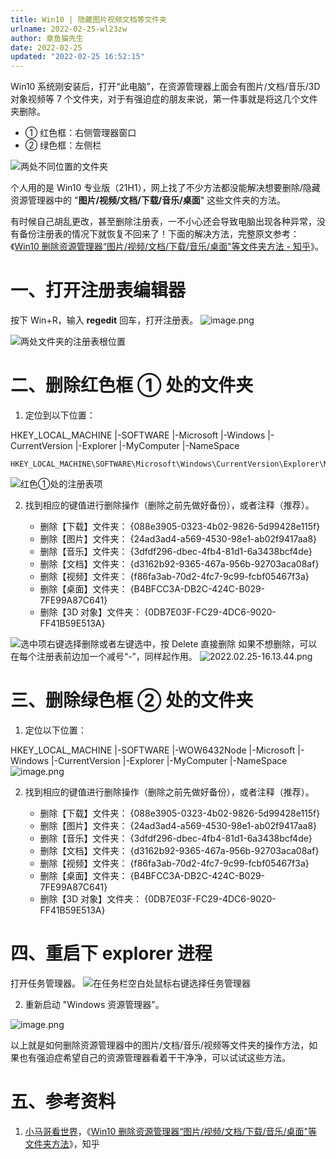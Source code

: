 ```yaml
---
title: Win10 | 隐藏图片视频文档等文件夹
urlname: 2022-02-25-wl23zw
author: 章鱼猫先生
date: 2022-02-25
updated: "2022-02-25 16:52:15"
---
```


Win10 系统刚安装后，打开“此电脑”，在资源管理器上面会有图片/文档/音乐/3D 对象视频等 7 个文件夹，对于有强迫症的朋友来说，第一件事就是将这几个文件夹删除。

- ① 红色框：右侧管理器窗口
- ② 绿色框：左侧栏

![两处不同位置的文件夹](https://shub.weiyan.tech/yuque/elog-cookbook-img/FgVW3X2VaHWXI527qCNVuCRgLoe_.png "两处不同位置的文件夹")

个人用的是 Win10 专业版（21H1），网上找了不少方法都没能解决想要删除/隐藏资源管理器中的 "**图片/视频/文档/下载/音乐/桌面**" 这些文件夹的方法。

有时候自己胡乱更改，甚至删除注册表，一不小心还会导致电脑出现各种异常，没有备份注册表的情况下就恢复不回来了！下面的解决方法，完整原文参考：《[Win10 删除资源管理器“图片/视频/文档/下载/音乐/桌面"等文件夹方法 - 知乎](https://zhuanlan.zhihu.com/p/346784646)》。

# 一、打开注册表编辑器

按下 Win+R，输入 **regedit** 回车，打开注册表。
![image.png](https://shub.weiyan.tech/yuque/elog-cookbook-img/FmhdMYm60Ele1bbGBjACm1iC-L3C.png)

![两处文件夹的注册表根位置](https://shub.weiyan.tech/yuque/elog-cookbook-img/FlYGLQE1L16xiDSxvm_Rw968n15m.png "两处文件夹的注册表根位置")

# 二、删除红色框 ① 处的文件夹

1.  定位到以下位置：

HKEY_LOCAL_MACHINE
|-SOFTWARE
|-Microsoft
|-Windows
|-CurrentVersion
|-Explorer
|-MyComputer
|-NameSpace

    HKEY_LOCAL_MACHINE\SOFTWARE\Microsoft\Windows\CurrentVersion\Explorer\MyComputer\NameSpace

![红色①处的注册表项](https://shub.weiyan.tech/yuque/elog-cookbook-img/Fhi81vpR0oH2XW5MX_lG2fNCUf91.png "红色①处的注册表项")

2.  找到相应的键值进行删除操作（删除之前先做好备份），或者注释（推荐）。

    - 删除【下载】文件夹： {088e3905-0323-4b02-9826-5d99428e115f}
    - 删除【图片】文件夹： {24ad3ad4-a569-4530-98e1-ab02f9417aa8}
    - 删除【音乐】文件夹： {3dfdf296-dbec-4fb4-81d1-6a3438bcf4de}
    - 删除【文档】文件夹： {d3162b92-9365-467a-956b-92703aca08af}
    - 删除【视频】文件夹： {f86fa3ab-70d2-4fc7-9c99-fcbf05467f3a}
    - 删除【桌面】文件夹： {B4BFCC3A-DB2C-424C-B029-7FE99A87C641}
    - 删除【3D 对象】文件夹： {0DB7E03F-FC29-4DC6-9020-FF41B59E513A}

![选中项右键选择删除或者左键选中，按 Delete 直接删除](https://shub.weiyan.tech/yuque/elog-cookbook-img/FgXdxFb3Nax_8SBiKy8B1Wpof2MF.png "选中项右键选择删除或者左键选中，按 Delete 直接删除")
如果不想删除，可以在每个注册表前边加一个减号“-”，同样起作用。
![2022.02.25-16.13.44.png](https://shub.weiyan.tech/yuque/elog-cookbook-img/FmGo2OdcMS9YLi5OOPFCESD8GeB9.png)

# 三、删除绿色框 ② 处的文件夹

1.  定位以下位置：

HKEY_LOCAL_MACHINE
|-SOFTWARE
|-WOW6432Node
|-Microsoft
|-Windows
|-CurrentVersion
|-Explorer
|-MyComputer
|-NameSpace
![image.png](https://shub.weiyan.tech/yuque/elog-cookbook-img/Fires9GSQz2Dv_Y625NOQ-Fq61IL.png)

2.  找到相应的键值进行删除操作（删除之前先做好备份），或者注释（推荐）。

    - 删除【下载】文件夹： {088e3905-0323-4b02-9826-5d99428e115f}
    - 删除【图片】文件夹： {24ad3ad4-a569-4530-98e1-ab02f9417aa8}
    - 删除【音乐】文件夹： {3dfdf296-dbec-4fb4-81d1-6a3438bcf4de}
    - 删除【文档】文件夹： {d3162b92-9365-467a-956b-92703aca08af}
    - 删除【视频】文件夹： {f86fa3ab-70d2-4fc7-9c99-fcbf05467f3a}
    - 删除【桌面】文件夹： {B4BFCC3A-DB2C-424C-B029-7FE99A87C641}
    - 删除【3D 对象】文件夹： {0DB7E03F-FC29-4DC6-9020-FF41B59E513A}

# 四、重启下 explorer 进程

打开任务管理器。
![在任务栏空白处鼠标右键选择任务管理器](https://shub.weiyan.tech/yuque/elog-cookbook-img/FpWNs94O60MPdU5JVk2-3fxt0wmK.png "在任务栏空白处鼠标右键选择任务管理器")

2.  重新启动 "Windows 资源管理器"。

![image.png](https://shub.weiyan.tech/yuque/elog-cookbook-img/Fvju7OJDsNuM1X5-3fCnBMRC1f7R.png)

以上就是如何删除资源管理器中的图片/文档/音乐/视频等文件夹的操作方法，如果也有强迫症希望自己的资源管理器看着干干净净，可以试试这些方法。

# 五、参考资料

1.  [小马哥看世界](https://www.zhihu.com/people/harvim)，《[Win10 删除资源管理器“图片/视频/文档/下载/音乐/桌面"等文件夹方法](https://zhuanlan.zhihu.com/p/346784646)》，知乎
